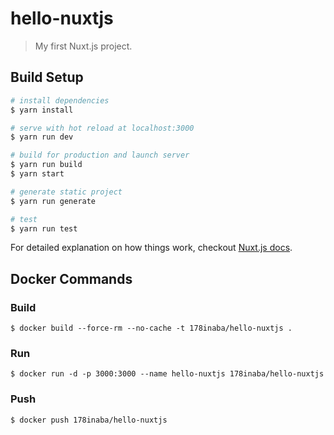 # hello-nuxtjs

> My first Nuxt.js project.

## Build Setup

``` bash
# install dependencies
$ yarn install

# serve with hot reload at localhost:3000
$ yarn run dev

# build for production and launch server
$ yarn run build
$ yarn start

# generate static project
$ yarn run generate

# test
$ yarn run test
```

For detailed explanation on how things work, checkout [Nuxt.js docs](https://nuxtjs.org).

## Docker Commands

### Build

```console
$ docker build --force-rm --no-cache -t 178inaba/hello-nuxtjs .
```

### Run

```console
$ docker run -d -p 3000:3000 --name hello-nuxtjs 178inaba/hello-nuxtjs
```

### Push

```console
$ docker push 178inaba/hello-nuxtjs
```
